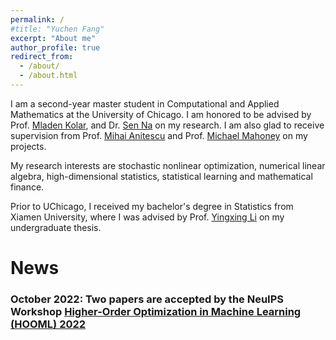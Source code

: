 ```yaml
---
permalink: /
#title: "Yuchen Fang"
excerpt: "About me"
author_profile: true
redirect_from: 
  - /about/
  - /about.html
---
```


I am a second-year master student in Computational and Applied Mathematics at the University of Chicago. I am honored to be advised by Prof. [Mladen Kolar](https://www.chicagobooth.edu/faculty/directory/k/mladen-kolar), and Dr. [Sen Na](https://mkolar.coffeejunkies.org/authors/sen-na/) on my research. I am also glad to receive supervision from Prof. [Mihai Anitescu](https://stat.uchicago.edu/people/profile/mihai-anitescu/) and Prof. [Michael Mahoney](https://www.stat.berkeley.edu/~mmahoney/) on my projects.

My research interests are stochastic nonlinear optimization, numerical linear algebra, high-dimensional statistics, statistical learning and mathematical finance.

Prior to UChicago, I received my bachelor's degree in Statistics from Xiamen University, where I was advised by Prof. [Yingxing Li](https://wise.xmu.edu.cn/english/info/1062/1347.htm) on my undergraduate thesis.


News
===
### October 2022: Two papers are accepted by the NeuIPS Workshop [Higher-Order Optimization in Machine Learning (HOOML) 2022](https://order-up-ml.github.io)
